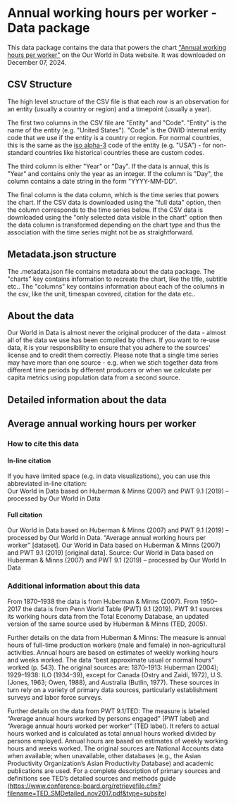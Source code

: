 # Annual working hours per worker - Data package

This data package contains the data that powers the chart ["Annual working hours per worker"](https://ourworldindata.org/grapher/annual-working-hours-per-worker?v=1&csvType=full&useColumnShortNames=false) on the Our World in Data website. It was downloaded on December 07, 2024.

## CSV Structure

The high level structure of the CSV file is that each row is an observation for an entity (usually a country or region) and a timepoint (usually a year).

The first two columns in the CSV file are "Entity" and "Code". "Entity" is the name of the entity (e.g. "United States"). "Code" is the OWID internal entity code that we use if the entity is a country or region. For normal countries, this is the same as the [iso alpha-3](https://en.wikipedia.org/wiki/ISO_3166-1_alpha-3) code of the entity (e.g. "USA") - for non-standard countries like historical countries these are custom codes.

The third column is either "Year" or "Day". If the data is annual, this is "Year" and contains only the year as an integer. If the column is "Day", the column contains a date string in the form "YYYY-MM-DD".

The final column is the data column, which is the time series that powers the chart. If the CSV data is downloaded using the "full data" option, then the column corresponds to the time series below. If the CSV data is downloaded using the "only selected data visible in the chart" option then the data column is transformed depending on the chart type and thus the association with the time series might not be as straightforward.

## Metadata.json structure

The .metadata.json file contains metadata about the data package. The "charts" key contains information to recreate the chart, like the title, subtitle etc.. The "columns" key contains information about each of the columns in the csv, like the unit, timespan covered, citation for the data etc..

## About the data

Our World in Data is almost never the original producer of the data - almost all of the data we use has been compiled by others. If you want to re-use data, it is your responsibility to ensure that you adhere to the sources' license and to credit them correctly. Please note that a single time series may have more than one source - e.g. when we stich together data from different time periods by different producers or when we calculate per capita metrics using population data from a second source.

## Detailed information about the data


## Average annual working hours per worker


### How to cite this data

#### In-line citation
If you have limited space (e.g. in data visualizations), you can use this abbreviated in-line citation:  
Our World in Data based on Huberman & Minns (2007) and PWT 9.1 (2019) – processed by Our World in Data

#### Full citation
Our World in Data based on Huberman & Minns (2007) and PWT 9.1 (2019) – processed by Our World in Data. “Average annual working hours per worker” [dataset]. Our World in Data based on Huberman & Minns (2007) and PWT 9.1 (2019) [original data].
Source: Our World in Data based on Huberman & Minns (2007) and PWT 9.1 (2019) – processed by Our World In Data

### Additional information about this data
From 1870–1938 the data is from Huberman & Minns (2007). From 1950–2017 the data is from Penn World Table (PWT) 9.1 (2019). PWT 9.1 sources its working hours data from the Total Economy Database, an updated version of the same source used by Huberman & Minns (TED, 2005).

Further details on the data from Huberman & Minns:
The measure is annual hours of full-time production workers (male and female) in non-agricultural activities. Annual hours are based on estimates of weekly working hours and weeks worked. The data “best approximate usual or normal hours” worked (p. 543).
The original sources are: 1870–1913: Huberman (2004); 1929–1938: ILO (1934–39), except for Canada (Ostry and Zaidi, 1972), U.S. (Jones, 1963; Owen, 1988), and Australia (Butlin, 1977). These sources in turn rely on a variety of primary data sources, particularly establishment surveys and labor force surveys.

Further details on the data from PWT 9.1/TED:
The measure is labeled “Average annual hours worked by persons engaged” (PWT label) and “Average annual hours worked per worker” (TED label). It refers to actual hours worked and is calculated as total annual hours worked divided by persons employed. Annual hours are based on estimates of weekly working hours and weeks worked.
The original sources are National Accounts data when available; when unavailable, other databases (e.g., the Asian Productivity Organization’s Asian Productivity Database) and academic publications are used. For a complete description of primary sources and definitions see TED’s detailed sources and methods guide (https://www.conference-board.org/retrievefile.cfm?filename=TED_SMDetailed_nov2017.pdf&type=subsite)


    